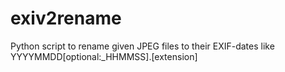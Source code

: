 # exiv2rename
Python script to rename given JPEG files to their EXIF-dates like YYYYMMDD[optional:_HHMMSS].[extension]
